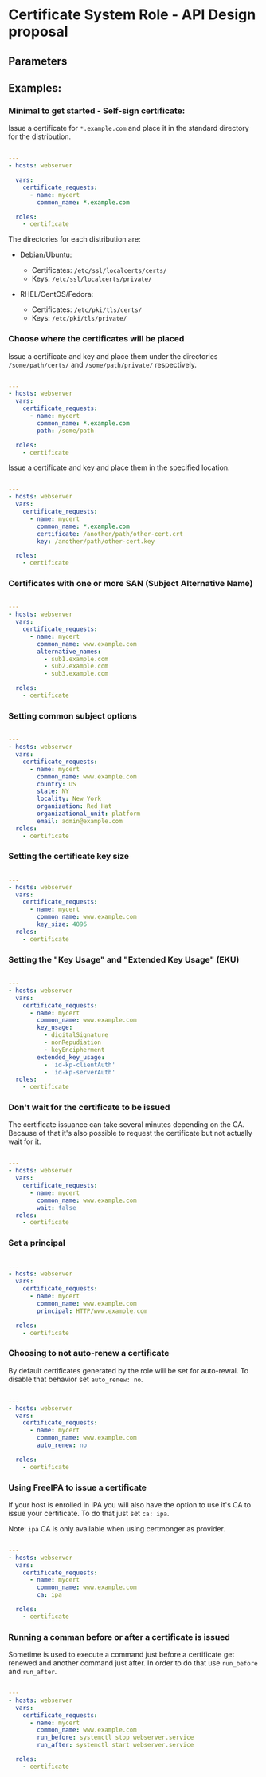 # Certificate System Role - API Design proposal


## Parameters

## Examples:


### Minimal to get started - Self-sign certificate:

Issue a certificate for `*.example.com` and place it in the standard directory for the distribution.


```yaml

---
- hosts: webserver

  vars:
    certificate_requests:
      - name: mycert
        common_name: *.example.com

  roles:
    - certificate
```

The directories for each distribution are:

* Debian/Ubuntu:
  * Certificates: `/etc/ssl/localcerts/certs/`
  * Keys: `/etc/ssl/localcerts/private/`

* RHEL/CentOS/Fedora:
  * Certificates: `/etc/pki/tls/certs/`
  * Keys: `/etc/pki/tls/private/`


### Choose where the certificates will be placed

Issue a certificate and key and place them under the directories `/some/path/certs/` and `/some/path/private/` respectively.

```yaml

---
- hosts: webserver
  vars:
    certificate_requests:
      - name: mycert
        common_name: *.example.com
        path: /some/path

  roles:
    - certificate
```

Issue a certificate and key and place them in the specified location.

```yaml

---
- hosts: webserver
  vars:
    certificate_requests:
      - name: mycert
        common_name: *.example.com
        certificate: /another/path/other-cert.crt
        key: /another/path/other-cert.key

  roles:
    - certificate
```

### Certificates with one or more SAN (Subject Alternative Name)

```yaml

---
- hosts: webserver
  vars:
    certificate_requests:
      - name: mycert
        common_name: www.example.com
        alternative_names:
          - sub1.example.com
          - sub2.example.com
          - sub3.example.com

  roles:
    - certificate
```


### Setting common subject options

```yaml

---
- hosts: webserver
  vars:
    certificate_requests:
      - name: mycert
        common_name: www.example.com
        country: US
        state: NY
        locality: New York
        organization: Red Hat
        organizational_unit: platform
        email: admin@example.com
  roles:
    - certificate
```


### Setting the certificate key size

```yaml

---
- hosts: webserver
  vars:
    certificate_requests:
      - name: mycert
        common_name: www.example.com
        key_size: 4096
  roles:
    - certificate
```


### Setting the "Key Usage" and "Extended Key Usage" (EKU)


```yaml

---
- hosts: webserver
  vars:
    certificate_requests:
      - name: mycert
        common_name: www.example.com
        key_usage:
          - digitalSignature
          - nonRepudiation
          - keyEncipherment
        extended_key_usage:
          - 'id-kp-clientAuth'
          - 'id-kp-serverAuth'
  roles:
    - certificate
```


### Don't wait for the certificate to be issued

The certificate issuance can take several minutes depending on the CA.
Because of that it's also possible to request the certificate but not actually
wait for it.

```yaml

---
- hosts: webserver
  vars:
    certificate_requests:
      - name: mycert
        common_name: www.example.com
        wait: false
  roles:
    - certificate
```


### Set a principal

```yaml

---
- hosts: webserver
  vars:
    certificate_requests:
      - name: mycert
        common_name: www.example.com
        principal: HTTP/www.example.com

  roles:
    - certificate
```


### Choosing to not auto-renew a certificate

By default certificates generated by the role will be set for auto-rewal.
To disable that behavior set `auto_renew: no`.

```yaml

---
- hosts: webserver
  vars:
    certificate_requests:
      - name: mycert
        common_name: www.example.com
        auto_renew: no

  roles:
    - certificate
```


### Using FreeIPA to issue a certificate

If your host is enrolled in IPA you will also have the option to use it's
CA to issue your certificate. To do that just set `ca: ipa`.

Note: `ipa` CA is only available when using certmonger as provider.

```yaml

---
- hosts: webserver
  vars:
    certificate_requests:
      - name: mycert
        common_name: www.example.com
        ca: ipa

  roles:
    - certificate
```


### Running a comman before or after a certificate is issued


Sometime is used to execute a command just before a certificate get
renewed and another command just after. In order to do that use `run_before`
and `run_after`.

```yaml

---
- hosts: webserver
  vars:
    certificate_requests:
      - name: mycert
        common_name: www.example.com
        run_before: systemctl stop webserver.service
        run_after: systemctl start webserver.service

  roles:
    - certificate
```

[modeline]: # ( vim: set ts=2 sts=2 et: )

